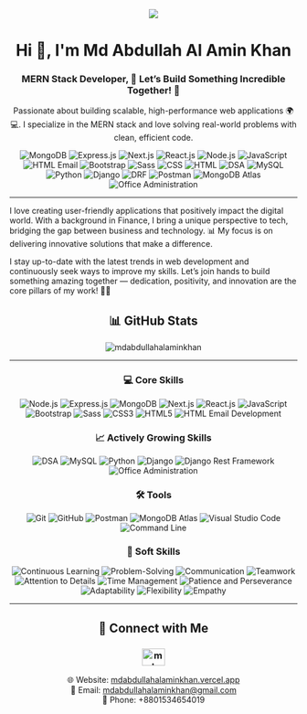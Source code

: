 <p align="center">
  <img src="https://user-images.githubusercontent.com/74038190/212747903-e9bdf048-2dc8-41f9-b973-0e72ff07bfba.gif" />
</p>

<h1 align="center">Hi 👋, I'm Md Abdullah Al Amin Khan</h1>
<h3 align="center">MERN Stack Developer, 🚀 Let’s Build Something Incredible Together! 🌟</h3>
<p align="center">
  Passionate about building scalable, high-performance web applications 🌍💻. 
  I specialize in the MERN stack and love solving real-world problems with clean, efficient code.
</p>

<p align="center">
  <img src="https://img.shields.io/badge/MongoDB-%2347A248.svg?style=for-the-badge&logo=mongodb&logoColor=white" alt="MongoDB" />
  <img src="https://img.shields.io/badge/Express.js-%23000000.svg?style=for-the-badge&logo=express&logoColor=white" alt="Express.js" />
  <img src="https://img.shields.io/badge/Next.js-%23000000.svg?style=for-the-badge&logo=nextdotjs&logoColor=white" alt="Next.js" />
  <img src="https://img.shields.io/badge/React.js-%2361DAFB.svg?style=for-the-badge&logo=react&logoColor=black" alt="React.js" />
  <img src="https://img.shields.io/badge/Node.js-%23339933.svg?style=for-the-badge&logo=nodedotjs&logoColor=white" alt="Node.js" />
  <img src="https://img.shields.io/badge/JavaScript-%23F7DF1E.svg?style=for-the-badge&logo=javascript&logoColor=black" alt="JavaScript" />
  <img src="https://img.shields.io/badge/HTML%20Email-%23E34F26.svg?style=for-the-badge&logo=html5&logoColor=white" alt="HTML Email" />
  <img src="https://img.shields.io/badge/Bootstrap-%237952B3.svg?style=for-the-badge&logo=bootstrap&logoColor=white" alt="Bootstrap" />
  <img src="https://img.shields.io/badge/Sass-%23CC6699.svg?style=for-the-badge&logo=sass&logoColor=white" alt="Sass" />
  <img src="https://img.shields.io/badge/CSS-%231572B6.svg?style=for-the-badge&logo=css3&logoColor=white" alt="CSS" />
  <img src="https://img.shields.io/badge/HTML-%23E34F26.svg?style=for-the-badge&logo=html5&logoColor=white" alt="HTML" />
  <img src="https://img.shields.io/badge/DSA-%231572B6.svg?style=for-the-badge&logo=leetcode&logoColor=white" alt="DSA" />
  <img src="https://img.shields.io/badge/MySQL-%234479A1.svg?style=for-the-badge&logo=mysql&logoColor=white" alt="MySQL" />
  <img src="https://img.shields.io/badge/Python-%233776AB.svg?style=for-the-badge&logo=python&logoColor=white" alt="Python" />
  <img src="https://img.shields.io/badge/Django-%23092E20.svg?style=for-the-badge&logo=django&logoColor=white" alt="Django" />
  <img src="https://img.shields.io/badge/DRF-%23FF1709.svg?style=for-the-badge&logo=django&logoColor=white" alt="DRF" />
  <img src="https://img.shields.io/badge/Postman-%23FF6C37.svg?style=for-the-badge&logo=postman&logoColor=white" alt="Postman" />
  <img src="https://img.shields.io/badge/MongoDB%20Atlas-%2347A248.svg?style=for-the-badge&logo=mongodb&logoColor=white" alt="MongoDB Atlas" />
  <img src="https://img.shields.io/badge/Office%20Administration-%230A66C2.svg?style=for-the-badge&logo=microsoft-office&logoColor=white" alt="Office Administration" />
</p>

---
<p>I love creating user-friendly applications that positively impact the digital world. With a background in Finance, I bring a unique perspective to tech, bridging the gap between business and technology. 📊 My focus is on delivering innovative solutions that make a difference.
  
I stay up-to-date with the latest trends in web development and continuously seek ways to improve my skills. Let’s join hands to build something amazing together — dedication, positivity, and innovation are the core pillars of my work! 🌱✨
</p>

<h2 align="center">📊 GitHub Stats</h2>
<p align="center">
  <img align="center" src="https://github-readme-stats.vercel.app/api/top-langs?username=mdabdullahalaminkhan&show_icons=true&locale=en&layout=compact" alt="mdabdullahalaminkhan" />
</p>

---

<!-- Core Skills Section -->
<div align="center">
  <h3>💻 Core Skills</h3>
  <img src="https://img.shields.io/badge/Node.js-339933?style=for-the-badge&logo=nodedotjs&logoColor=white" alt="Node.js" />
  <img src="https://img.shields.io/badge/Express.js-000000?style=for-the-badge&logo=express&logoColor=white" alt="Express.js" />
  <img src="https://img.shields.io/badge/MongoDB-47A248?style=for-the-badge&logo=mongodb&logoColor=white" alt="MongoDB" />
  <img src="https://img.shields.io/badge/Next.js-000000?style=for-the-badge&logo=nextdotjs&logoColor=white" alt="Next.js" />
  <img src="https://img.shields.io/badge/React.js-61DAFB?style=for-the-badge&logo=react&logoColor=black" alt="React.js" />
  <img src="https://img.shields.io/badge/JavaScript-F7DF1E?style=for-the-badge&logo=javascript&logoColor=black" alt="JavaScript" />
  <img src="https://img.shields.io/badge/Bootstrap-7952B3?style=for-the-badge&logo=bootstrap&logoColor=white" alt="Bootstrap" />
  <img src="https://img.shields.io/badge/Sass-CC6699?style=for-the-badge&logo=sass&logoColor=white" alt="Sass" />
  <img src="https://img.shields.io/badge/CSS3-1572B6?style=for-the-badge&logo=css3&logoColor=white" alt="CSS3" />
  <img src="https://img.shields.io/badge/HTML5-E34F26?style=for-the-badge&logo=html5&logoColor=white" alt="HTML5" />
  <img src="https://img.shields.io/badge/HTML%20Email%20Development-E34F26?style=for-the-badge&logo=mailchimp&logoColor=white" alt="HTML Email Development" />
</div>

<!-- Actively Growing Skills Section -->
<div align="center">
  <h3>📈 Actively Growing Skills</h3>
  <img src="https://img.shields.io/badge/DSA-0055B3?style=for-the-badge&logo=python&logoColor=white" alt="DSA" />
  <img src="https://img.shields.io/badge/MySQL-4479A1?style=for-the-badge&logo=mysql&logoColor=white" alt="MySQL" />
  <img src="https://img.shields.io/badge/Python-3776AB?style=for-the-badge&logo=python&logoColor=white" alt="Python" />
  <img src="https://img.shields.io/badge/Django-092E20?style=for-the-badge&logo=django&logoColor=white" alt="Django" />
  <img src="https://img.shields.io/badge/Django%20Rest%20Framework-FF1709?style=for-the-badge&logo=django&logoColor=white" alt="Django Rest Framework" />
  <img src="https://img.shields.io/badge/Office%20Administration-0E76A8?style=for-the-badge&logo=Microsoft-office&logoColor=white" alt="Office Administration" />
</div>

<!-- Tools Section -->
<div align="center">
  <h3>🛠️ Tools</h3>
  <img src="https://img.shields.io/badge/Git-000000?style=for-the-badge&logo=git&logoColor=white" alt="Git" />
  <img src="https://img.shields.io/badge/GitHub-181717?style=for-the-badge&logo=github&logoColor=white" alt="GitHub" />
  <img src="https://img.shields.io/badge/Postman-FF6C37?style=for-the-badge&logo=postman&logoColor=white" alt="Postman" />
  <img src="https://img.shields.io/badge/MongoDB%20Atlas-47A248?style=for-the-badge&logo=mongodb&logoColor=white" alt="MongoDB Atlas" />
  <img src="https://img.shields.io/badge/Visual%20Studio%20Code-0078D4?style=for-the-badge&logo=visualstudiocode&logoColor=white" alt="Visual Studio Code" />
  <img src="https://img.shields.io/badge/Command%20Line-000000?style=for-the-badge&logo=gnu-bash&logoColor=white" alt="Command Line" />
</div>

<!-- Soft Skills Section -->
<div align="center">
  <h3>🤝 Soft Skills</h3>
  <img src="https://img.shields.io/badge/Continuous%20Learning-%23FF7F50?style=for-the-badge&logo=bookstack&logoColor=white" alt="Continuous Learning" />
  <img src="https://img.shields.io/badge/Problem%20Solving-%23FFD700?style=for-the-badge&logo=brain&logoColor=white" alt="Problem-Solving" />
  <img src="https://img.shields.io/badge/Communication-%234CAF50?style=for-the-badge&logo=wechat&logoColor=white" alt="Communication" />
  <img src="https://img.shields.io/badge/Teamwork-%2300CED1?style=for-the-badge&logo=teamspeak&logoColor=white" alt="Teamwork" />
  <img src="https://img.shields.io/badge/Attention%20to%20Detail-%236A5ACD?style=for-the-badge&logo=focus&logoColor=white" alt="Attention to Details" />
  <img src="https://img.shields.io/badge/Time%20Management-%23E06666?style=for-the-badge&logo=hourglass&logoColor=white" alt="Time Management" />
  <img src="https://img.shields.io/badge/Patience%20and%20Perseverance-%23008B8B?style=for-the-badge&logo=emojione&logoColor=white" alt="Patience and Perseverance" />
  <img src="https://img.shields.io/badge/Adaptability-%23FF4500?style=for-the-badge&logo=puzzle&logoColor=white" alt="Adaptability" />
  <img src="https://img.shields.io/badge/Flexibility-%2378AB46?style=for-the-badge&logo=swirl&logoColor=white" alt="Flexibility" />
  <img src="https://img.shields.io/badge/Empathy-%23FF1493?style=for-the-badge&logo=heart&logoColor=white" alt="Empathy" />
</div>

---

<h2 align="center">🤝 Connect with Me</h2>
<h3 align="center">
  <a href="https://linkedin.com/in/md-abdullah-al-amin-khan" target="_blank">
    <img align="center" src="https://raw.githubusercontent.com/rahuldkjain/github-profile-readme-generator/master/src/images/icons/Social/linked-in-alt.svg" alt="md-abdullah-al-amin-khan" height="30" width="40" />
  </a>
</h3>

<p align="center">
  🌐 Website: <a href="https://mdabdullahalaminkhan.vercel.app/" target="_blank">mdabdullahalaminkhan.vercel.app</a> <br>
  📧 Email: <a href="mailto:mdabdullahalaminkhan@gmail.com">mdabdullahalaminkhan@gmail.com</a><br>
  📱 Phone: +8801534654019
</p>
